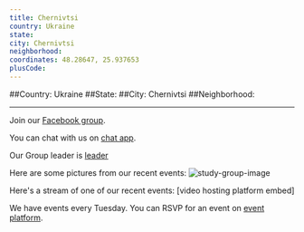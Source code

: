 ```yaml
---
title: Chernivtsi
country: Ukraine
state: 
city: Chernivtsi
neighborhood: 
coordinates: 48.28647, 25.937653
plusCode:
---
```


##Country: Ukraine
##State: 
##City: Chernivtsi
##Neighborhood: 
*****
Join our [Facebook group](https://www.facebook.com/groups/free.code.camp.chernivtsi.chernivetska.oblast.u).

You can chat with us on [chat app]().

Our Group leader is [leader]()

Here are some pictures from our recent events:
![study-group-image]()

Here's a stream of one of our recent events:
[video hosting platform embed]

We have events every Tuesday. You can RSVP for an event on [event platform]().
